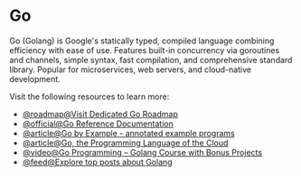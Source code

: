 # Go

Go (Golang) is Google's statically typed, compiled language combining efficiency with ease of use. Features built-in concurrency via goroutines and channels, simple syntax, fast compilation, and comprehensive standard library. Popular for microservices, web servers, and cloud-native development.

Visit the following resources to learn more:

- [@roadmap@Visit Dedicated Go Roadmap](https://roadmap.sh/golang)
- [@official@Go Reference Documentation](https://go.dev/doc/)
- [@article@Go by Example - annotated example programs](https://gobyexample.com/)
- [@article@Go, the Programming Language of the Cloud](https://thenewstack.io/go-the-programming-language-of-the-cloud/)
- [@video@Go Programming – Golang Course with Bonus Projects](https://www.youtube.com/watch?v=un6ZyFkqFKo)
- [@feed@Explore top posts about Golang](https://app.daily.dev/tags/golang?ref=roadmapsh)